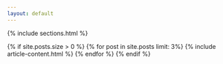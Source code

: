 ```yaml
---
layout: default
---
```


{% include sections.html %}
<div class="container">
    <div class="row">
        <div class="col col-12 col-d-10 col-m-12 push-m-0 push-d-1">
            <div class="contaniner__inner">
                <div class="row grid">
                    {% if site.posts.size > 0 %}
                    {% for post in site.posts limit: 3%}
                    {% include article-content.html %}
                    {% endfor %}
                    {% endif %}
                </div>
            </div>
        </div>
    </div>
</div>

